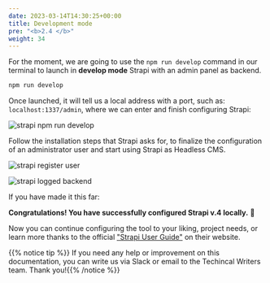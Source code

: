 ```yaml
---
date: 2023-03-14T14:30:25+00:00
title: Development mode
pre: "<b>2.4 </b>"
weight: 34
---
```


For the moment, we are going to use the `npm run develop` command in our terminal to launch in **develop mode** Strapi with an admin panel as backend.

```bash
npm run develop
```

Once launched, it will tell us a local address with a port, such as: `localhost:1337/admin`, where we can enter and finish configuring Strapi:

![strapi npm run develop](http://drive.google.com/uc?export=view&id=1fjKJvXLULiAIAN-TCaiLz5c2WuDpdEV8)

Follow the installation steps that Strapi asks for, to finalize the configuration of an administrator user and start using Strapi as Headless CMS.

![strapi register user](http://drive.google.com/uc?export=view&id=1z7U6cqsFTQo_56z1pIWuGNitbOWuep5C)

![strapi logged backend](http://drive.google.com/uc?export=view&id=1fwYlnFYUSuIFJ3A8wHLtc0mxBMOC6G3l)

If you have made it this far:

**Congratulations! You have successfully configured Strapi v.4 locally.** 🥳

Now you can continue configuring the tool to your liking, project needs, or learn more thanks to the official ["Strapi User Guide"](https://docs.strapi.io/user-docs/intro) on their website.

{{% notice tip %}}
If you need any help or improvement on this documentation, you can write us via Slack or email to the Techincal Writers team. Thank you!{{% /notice %}}
